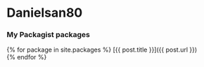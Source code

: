 # Danielsan80


### My Packagist packages

{% for package in site.packages %}
    [{{ post.title }}]({{ post.url }})    
{% endfor %}
